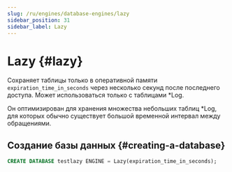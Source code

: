```yaml
---
slug: /ru/engines/database-engines/lazy
sidebar_position: 31
sidebar_label: Lazy
---
```


# Lazy {#lazy}

Сохраняет таблицы только в оперативной памяти `expiration_time_in_seconds` через несколько секунд после последнего доступа. Может использоваться только с таблицами \*Log.

Он оптимизирован для хранения множества небольших таблиц \*Log, для которых обычно существует большой временной интервал между обращениями.

## Создание базы данных {#creating-a-database}

``` sql
CREATE DATABASE testlazy ENGINE = Lazy(expiration_time_in_seconds);
```
